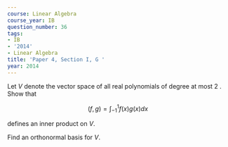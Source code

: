 ```yaml
---
course: Linear Algebra
course_year: IB
question_number: 36
tags:
- IB
- '2014'
- Linear Algebra
title: 'Paper 4, Section I, G '
year: 2014
---
```




Let $V$ denote the vector space of all real polynomials of degree at most 2 . Show that

$$(f, g)=\int_{-1}^{1} f(x) g(x) d x$$

defines an inner product on $V$.

Find an orthonormal basis for $V$.